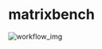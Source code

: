 # matrixbench

![workflow_img]

[workflow_img]: https://github.com/diegofrei/matrixbench/workflows/CI/badge.svg
